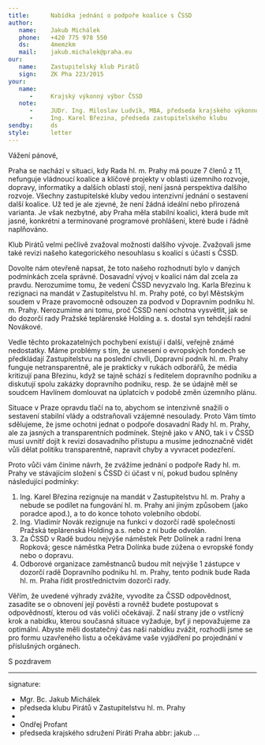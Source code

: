 ```yaml
---
title:      Nabídka jednání o podpoře koalice s ČSSD
author:
   name:    Jakub Michálek
   phone:   +420 775 978 550
   ds:      4memzkm
   mail:    jakub.michalek@praha.eu
our:
   name:    Zastupitelský klub Pirátů
   sign:    ZK Pha 223/2015
your:
   name:    
      -     Krajský výkonný výbor ČSSD
   note:
      -     JUDr. Ing. Miloslav Ludvík, MBA, předseda krajského výkonného výboru
      -     Ing. Karel Březina, předseda zastupitelského klubu
sendby:     ds
style:      letter
---
```


Vážení pánové,

Praha se nachází v situaci, kdy Rada hl. m. Prahy má pouze 7 členů z 11, nefunguje vládnoucí koalice a klíčové projekty v oblasti územního rozvoje, dopravy, informatiky a dalších oblastí stojí, není jasná perspektiva dalšího rozvoje. Všechny zastupitelské kluby vedou intenzivní jednání o sestavení další koalice. Už ted je ale zjevné, že není žádná ideální nebo přirozená varianta. Je však nezbytné, aby Praha měla stabilní koalici, která bude mít jasné, konkrétní a termínované programové prohlášení, které bude i řádně naplňováno. 

Klub Pirátů velmi pečlivě zvažoval možnosti dalšího vývoje. Zvažovali jsme také revizi našeho kategorického nesouhlasu s koalicí s účastí s ČSSD. 

Dovolte nám otevřeně napsat, že toto našeho rozhodnutí bylo v daných podmínkách zcela správné. Dosavadní vývoj v koalici nám dal zcela za pravdu. Nerozumíme tomu, že vedení ČSSD nevyzvalo Ing. Karla Březinu k rezignaci na mandát v Zastupitelstvu hl. m. Prahy poté, co byl Městským soudem v Praze pravomocně odsouzen za podvod v Dopravním podniku hl. m. Prahy. Nerozumíme ani tomu, proč ČSSD není ochotna vysvětlit, jak se do dozorčí rady Pražské teplárenské Holding a. s. dostal syn tehdejší radní Novákové. 

Vedle těchto prokazatelných pochybení existují i další, veřejně známé nedostatky. Máme problémy s tím, že usnesení o evropských fondech se předkládají Zastupitelstvu na poslední chvíli, Dopravní podnik hl. m. Prahy funguje netransparentně, ale je prakticky v rukách odborářů, že média kritizují pana Březinu, když se tajně schází s ředitelem dopravního podniku a diskutují spolu zakázky dopravního podniku, resp. že se údajně měl se soudcem Havlínem domlouvat na úplatcích v podobě změn územního plánu. 

Situace v Praze opravdu tlačí na to, abychom se intenzivně snažili o sestavení stabilní vlády a odstraňovali vzájemné nesoulady. Proto Vám tímto sdělujeme, že jsme ochotni jednat o podpoře dosavadní Rady hl. m. Prahy, ale za jasných a transparentních podmínek. Stejně jako v ANO, tak i v ČSSD musí uvnitř dojít k revizi dosavadního přístupu a musíme jednoznačně vidět vůli dělat politiku transparentně, napravit chyby a vyvracet podezření. 

Proto vůči vám činíme návrh, že zvážíme jednání o podpoře Rady hl. m. Prahy ve stávajícím složení s ČSSD či účast v ní, pokud budou splněny následující podmínky:

1. Ing. Karel Březina rezignuje na mandát v  Zastupitelstvu hl. m. Prahy a nebude se podílet na fungování hl. m. Prahy ani jiným způsobem (jako poradce apod.), a to do konce tohoto volebního období.
2. Ing. Vladimír Novák rezignuje na funkci v dozorčí radě společnosti Pražská teplárenská Holding a.s. nebo z ní bude odvolán.
3. Za ČSSD v Radě budou nejvýše náměstek Petr Dolínek a radní Irena Ropková; gesce náměstka Petra Dolínka bude zúžena o evropské fondy nebo o dopravu.
4. Odborové organizace zaměstnanců budou mít nejvýše 1 zástupce v dozorčí radě Dopravního podniku hl. m. Prahy, tento podnik bude Rada hl. m. Praha řídit prostřednictvím dozorčí rady.

Věřím, že uvedené výhrady zvážíte, vyvodíte za ČSSD odpovědnost, zasadíte se o obnovení její pověsti a rovněž budete postupovat s odpovědností, kterou od vás voliči očekávají. Z naší strany jde o vstřícný krok a nabídku, kterou současná situace vyžaduje, byť ji nepovažujeme za optimální. Abyste měli dostatečný čas naši nabídku zvážit, rozhodli jsme se pro formu uzavřeného listu a očekáváme vaše vyjádření po projednání v příslušných orgánech.

S pozdravem

---
signature:
  - Mgr. Bc. Jakub Michálek
  - předseda klubu Pirátů v Zastupitelstvu hl. m. Prahy
  -  
  - Ondřej Profant
  - předseda krajského sdružení Piráti Praha
abbr:       jakub
...
